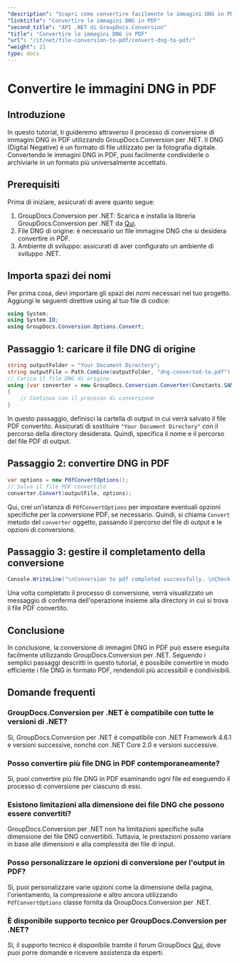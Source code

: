```yaml
---
"description": "Scopri come convertire facilmente le immagini DNG in PDF utilizzando GroupDocs.Conversion per .NET. Segui la nostra guida passo passo per una conversione impeccabile."
"linktitle": "Convertire le immagini DNG in PDF"
"second_title": "API .NET di GroupDocs.Conversion"
"title": "Convertire le immagini DNG in PDF"
"url": "/it/net/file-conversion-to-pdf/convert-dng-to-pdf/"
"weight": 21
type: docs
---
```

# Convertire le immagini DNG in PDF

## Introduzione
In questo tutorial, ti guideremo attraverso il processo di conversione di immagini DNG in PDF utilizzando GroupDocs.Conversion per .NET. Il DNG (Digital Negative) è un formato di file utilizzato per la fotografia digitale. Convertendo le immagini DNG in PDF, puoi facilmente condividerle o archiviarle in un formato più universalmente accettato.
## Prerequisiti
Prima di iniziare, assicurati di avere quanto segue:
1. GroupDocs.Conversion per .NET: Scarica e installa la libreria GroupDocs.Conversion per .NET da [Qui](https://releases.groupdocs.com/conversion/net/).
2. File DNG di origine: è necessario un file immagine DNG che si desidera convertire in PDF.
3. Ambiente di sviluppo: assicurati di aver configurato un ambiente di sviluppo .NET.

## Importa spazi dei nomi
Per prima cosa, devi importare gli spazi dei nomi necessari nel tuo progetto. Aggiungi le seguenti direttive using al tuo file di codice:
```csharp
using System;
using System.IO;
using GroupDocs.Conversion.Options.Convert;
```
## Passaggio 1: caricare il file DNG di origine
```csharp
string outputFolder = "Your Document Directory";
string outputFile = Path.Combine(outputFolder, "dng-converted-to.pdf");
// Carica il file DNG di origine
using (var converter = new GroupDocs.Conversion.Converter(Constants.SAMPLE_DNG))
{
    // Continua con il processo di conversione
}
```
In questo passaggio, definisci la cartella di output in cui verrà salvato il file PDF convertito. Assicurati di sostituire `"Your Document Directory"` con il percorso della directory desiderata. Quindi, specifica il nome e il percorso del file PDF di output.
## Passaggio 2: convertire DNG in PDF
```csharp
var options = new PdfConvertOptions();
// Salva il file PDF convertito
converter.Convert(outputFile, options);
```
Qui, crei un'istanza di `PdfConvertOptions` per impostare eventuali opzioni specifiche per la conversione PDF, se necessario. Quindi, si chiama `Convert` metodo del `converter` oggetto, passando il percorso del file di output e le opzioni di conversione.
## Passaggio 3: gestire il completamento della conversione
```csharp
Console.WriteLine("\nConversion to pdf completed successfully. \nCheck output in {0}", outputFolder);
```
Una volta completato il processo di conversione, verrà visualizzato un messaggio di conferma dell'operazione insieme alla directory in cui si trova il file PDF convertito.

## Conclusione
In conclusione, la conversione di immagini DNG in PDF può essere eseguita facilmente utilizzando GroupDocs.Conversion per .NET. Seguendo i semplici passaggi descritti in questo tutorial, è possibile convertire in modo efficiente i file DNG in formato PDF, rendendoli più accessibili e condivisibili.
## Domande frequenti
### GroupDocs.Conversion per .NET è compatibile con tutte le versioni di .NET?
Sì, GroupDocs.Conversion per .NET è compatibile con .NET Framework 4.6.1 e versioni successive, nonché con .NET Core 2.0 e versioni successive.
### Posso convertire più file DNG in PDF contemporaneamente?
Sì, puoi convertire più file DNG in PDF esaminando ogni file ed eseguendo il processo di conversione per ciascuno di essi.
### Esistono limitazioni alla dimensione dei file DNG che possono essere convertiti?
GroupDocs.Conversion per .NET non ha limitazioni specifiche sulla dimensione dei file DNG convertibili. Tuttavia, le prestazioni possono variare in base alle dimensioni e alla complessità dei file di input.
### Posso personalizzare le opzioni di conversione per l'output in PDF?
Sì, puoi personalizzare varie opzioni come la dimensione della pagina, l'orientamento, la compressione e altro ancora utilizzando `PdfConvertOptions` classe fornita da GroupDocs.Conversion per .NET.
### È disponibile supporto tecnico per GroupDocs.Conversion per .NET?
Sì, il supporto tecnico è disponibile tramite il forum GroupDocs [Qui](https://forum.groupdocs.com/c/conversion/11), dove puoi porre domande e ricevere assistenza da esperti.